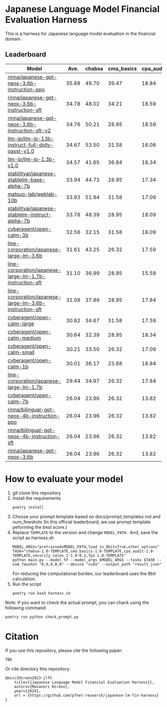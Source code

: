 # Japanese Language Model Financial Evaluation Harness
This is a harness for Japanese language model evaluation in the financial domain.

## Leaderboard
<!-- lb start -->
| Model | Ave. | chabsa | cma_basics | cpa_audit | fp2 | security_sales_1 |
| --- | --- | --- | --- | --- | --- | --- |
| [rinna/japanese-gpt-neox-3.6b-instruction-ppo](https://huggingface.co/rinna/japanese-gpt-neox-3.6b-instruction-ppo) | 35.88 | 49.70 | 39.47 | 18.84 | 24.00 | 47.37 |
| [rinna/japanese-gpt-neox-3.6b-instruction-sft](https://huggingface.co/rinna/japanese-gpt-neox-3.6b-instruction-sft) | 34.78 | 48.02 | 34.21 | 18.59 | 25.68 | 47.37 |
| [rinna/japanese-gpt-neox-3.6b-instruction-sft-v2](https://huggingface.co/rinna/japanese-gpt-neox-3.6b-instruction-sft-v2) | 34.76 | 50.21 | 28.95 | 18.59 | 26.95 | 49.12 |
| [llm-jp/llm-jp-13b-instruct-full-dolly-oasst-v1.0](https://huggingface.co/llm-jp/llm-jp-13b-instruct-full-dolly-oasst-v1.0) | 34.67 | 53.50 | 31.58 | 16.08 | 24.84 | 47.37 |
| [llm-jp/llm-jp-1.3b-v1.0](https://huggingface.co/llm-jp/llm-jp-1.3b-v1.0) | 34.57 | 41.65 | 36.84 | 18.34 | 23.37 | 52.63 |
| [stabilityai/japanese-stablelm-base-alpha-7b](https://huggingface.co/stabilityai/japanese-stablelm-base-alpha-7b) | 33.94 | 44.73 | 28.95 | 17.34 | 27.79 | 50.88 |
| [matsuo-lab/weblab-10b](https://huggingface.co/matsuo-lab/weblab-10b) | 33.93 | 51.84 | 31.58 | 17.09 | 25.26 | 43.86 |
| [stabilityai/japanese-stablelm-instruct-alpha-7b](https://huggingface.co/stabilityai/japanese-stablelm-instruct-alpha-7b) | 33.78 | 48.39 | 28.95 | 18.09 | 26.11 | 47.37 |
| [cyberagent/open-calm-3b](https://huggingface.co/cyberagent/open-calm-3b) | 32.56 | 32.15 | 31.58 | 18.09 | 24.84 | 56.14 |
| [line-corporation/japanese-large-lm-3.6b](https://huggingface.co/line-corporation/japanese-large-lm-3.6b) | 31.61 | 43.25 | 26.32 | 17.59 | 25.26 | 45.61 |
| [line-corporation/japanese-large-lm-1.7b-instruction-sft](https://huggingface.co/line-corporation/japanese-large-lm-1.7b-instruction-sft) | 31.10 | 36.99 | 28.95 | 15.58 | 24.84 | 49.12 |
| [line-corporation/japanese-large-lm-3.6b-instruction-sft](https://huggingface.co/line-corporation/japanese-large-lm-3.6b-instruction-sft) | 31.08 | 37.89 | 28.95 | 17.84 | 28.63 | 42.11 |
| [cyberagent/open-calm-large](https://huggingface.co/cyberagent/open-calm-large) | 30.82 | 34.67 | 31.58 | 17.59 | 24.63 | 45.61 |
| [cyberagent/open-calm-medium](https://huggingface.co/cyberagent/open-calm-medium) | 30.64 | 32.39 | 28.95 | 18.34 | 24.42 | 49.12 |
| [cyberagent/open-calm-small](https://huggingface.co/cyberagent/open-calm-small) | 30.21 | 33.50 | 26.32 | 17.09 | 25.05 | 49.12 |
| [cyberagent/open-calm-1b](https://huggingface.co/cyberagent/open-calm-1b) | 30.01 | 36.17 | 23.68 | 18.84 | 24.00 | 47.37 |
| [line-corporation/japanese-large-lm-1.7b](https://huggingface.co/line-corporation/japanese-large-lm-1.7b) | 29.44 | 34.97 | 26.32 | 17.84 | 24.21 | 43.86 |
| [cyberagent/open-calm-7b](https://huggingface.co/cyberagent/open-calm-7b) | 26.04 | 23.96 | 26.32 | 13.82 | 24.00 | 42.11 |
| [rinna/bilingual-gpt-neox-4b-instruction-ppo](https://huggingface.co/rinna/bilingual-gpt-neox-4b-instruction-ppo) | 26.04 | 23.96 | 26.32 | 13.82 | 24.00 | 42.11 |
| [rinna/bilingual-gpt-neox-4b-instruction-sft](https://huggingface.co/rinna/bilingual-gpt-neox-4b-instruction-sft) | 26.04 | 23.96 | 26.32 | 13.82 | 24.00 | 42.11 |
| [rinna/japanese-gpt-neox-3.6b](https://huggingface.co/rinna/japanese-gpt-neox-3.6b) | 26.04 | 23.96 | 26.32 | 13.82 | 24.00 | 42.11 |
<!-- lb end -->

# How to evaluate your model
 1. git clone this repository
 2. Install the requirements
    ```
    poetry install
    ```
 3. Choose your prompt template based on docs/prompt_templates.md and num_fewshots (In this official leaderboard, we use prompt template peforming the best score.)
 4. Replace `TEMPLATE` to the version and change `MODEL_PATH` . And, save the script as harness.sh
    ```
    MODEL_ARGS="pretrained=MODEL_PATH,load_in_8bit=True,other_options"
    TASK="chabsa-1.0-TEMPLATE,cma_basics-1.0-TEMPLATE,cpa_audit-1.0-TEMPLATE,security_sales_1-1.0-0.2,fp2-1.0-TEMPLATE"
    python main.py --model hf --model_args $MODEL_ARGS --tasks $TASK --num_fewshot "0,0,0,0,0" --device "cuda" --output_path "result.json"
    ```
    For reducing the computational burden, our leaderboard uses the 8bit calculation.
 5. Run the script
    ```
    poetry run bash harness.sh
    ```

Note: if you want to check the actual prompt, you can chack using the following command:
```
poetry run python check_prompt.py
```

# Citation
If you use this repository, please cite the following paper:
```
TBD
```

Or cite directory this repository:
```
@misc{Hirano2023-jlfh
    title={{Japanese Language Model Financial Evaluation Harness}},
    autors={Masanori Hirano},
    year={2024},
    url = {https://github.com/pfnet-research/japanese-lm-fin-harness}
}
```
